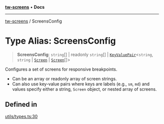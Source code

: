 [**tw-screens**](../README.md) • **Docs**

***

[tw-screens](../README.md) / ScreensConfig

# Type Alias: ScreensConfig

> **ScreensConfig**: `string`[] \| readonly `string`[] \| [`KeyValuePair`](KeyValuePair.md)\<`string`, `string` \| [`Screen`](Screen.md) \| [`Screen`](Screen.md)[]\>

Configures a set of screens for responsive breakpoints.
- Can be an array or readonly array of screen strings.
- Can also use key-value pairs where keys are labels (e.g., `sm`, `md`) and values
  specify either a string, `Screen` object, or nested array of screens.

## Defined in

[utils/types.ts:30](https://github.com/saoudi-h/tw-screens/blob/88fd7cb306de641c909967670d6d413d954f23c9/src/utils/types.ts#L30)
